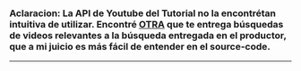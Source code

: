 
### Aclaracion: La API de Youtube del Tutorial no la encontrétan intuitiva de utilizar. Encontré [OTRA](https://pypi.org/project/youtube-search-python/) que te entrega búsquedas de videos relevantes a la búsqueda entregada en el productor, que a mi juicio es más fácil de entender en el source-code.
---
